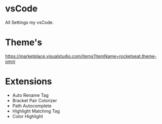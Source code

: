 # vsCode
All Settings my vsCode.

# Theme's
https://marketplace.visualstudio.com/items?itemName=rocketseat.theme-omni


# Extensions

- Auto Rename Tag
- Bracket Pair Colorizer
- Path Autocomplete
- Highlight Matching Tag
- Color Highlight
